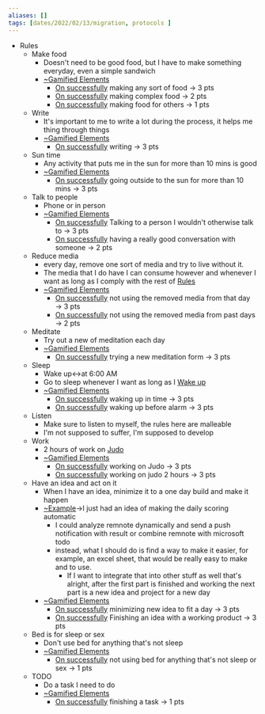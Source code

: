 ```yaml
---
aliases: []
tags: [dates/2022/02/13/migration, protocols ]
---
```

-   Rules
    -   Make food
        -   Doesn't need to be good food, but I have to make something everyday, even a simple sandwich
        -   [~Gamified Elements](https://www.remnote.io/doc/C9ZKEzt37M4iB9bDp)
            -   [On successfully](https://www.remnote.io/doc/WJFKNQ697cxQaBndJ) making any sort of food → 3 pts
            -   [On successfully](https://www.remnote.io/doc/WJFKNQ697cxQaBndJ) making complex food → 2 pts
            -   [On successfully](https://www.remnote.io/doc/WJFKNQ697cxQaBndJ) making food for others → 1 pts
    -   Write
        -   It's important to me to write a lot during the process, it helps me thing through things
        -   [~Gamified Elements](https://www.remnote.io/doc/C9ZKEzt37M4iB9bDp)
            -   [On successfully](https://www.remnote.io/doc/WJFKNQ697cxQaBndJ) writing → 3 pts
    -   Sun time
        -   Any activity that puts me in the sun for more than 10 mins is good
        -   [~Gamified Elements](https://www.remnote.io/doc/C9ZKEzt37M4iB9bDp)
            -   [On successfully](https://www.remnote.io/doc/WJFKNQ697cxQaBndJ) going outside to the sun for more than 10 mins → 3 pts
    -   Talk to people
        -   Phone or in person
        -   [~Gamified Elements](https://www.remnote.io/doc/C9ZKEzt37M4iB9bDp)
            -   [On successfully](https://www.remnote.io/doc/WJFKNQ697cxQaBndJ) Talking to a person I wouldn't otherwise talk to → 3 pts
            -   [On successfully](https://www.remnote.io/doc/WJFKNQ697cxQaBndJ) having a really good conversation with someone → 2 pts
    -   Reduce media
        -   every day, remove one sort of media and try to live without it.
        -   The media that I do have I can consume however and whenever I want as long as I comply with the rest of [Rules](https://www.remnote.io/doc/6anisxFrrC4h4zSMq)
        -   [~Gamified Elements](https://www.remnote.io/doc/C9ZKEzt37M4iB9bDp)
            -   [On successfully](https://www.remnote.io/doc/WJFKNQ697cxQaBndJ) not using the removed media from that day → 3 pts
            -   [On successfully](https://www.remnote.io/doc/WJFKNQ697cxQaBndJ) not using the removed media from past days → 2 pts
    -   Meditate
        -   Try out a new of meditation each day
        -   [~Gamified Elements](https://www.remnote.io/doc/C9ZKEzt37M4iB9bDp)
            -   [On successfully](https://www.remnote.io/doc/WJFKNQ697cxQaBndJ) trying a new meditation form → 3 pts
    -   Sleep
        -   Wake up↔at 6:00 AM
        -   Go to sleep whenever I want as long as I [Wake up](https://www.remnote.io/doc/B5ihT6ZADyCkziujE)
        -   [~Gamified Elements](https://www.remnote.io/doc/C9ZKEzt37M4iB9bDp)
            -   [On successfully](https://www.remnote.io/doc/WJFKNQ697cxQaBndJ) waking up in time → 3 pts
            -   [On successfully](https://www.remnote.io/doc/WJFKNQ697cxQaBndJ) waking up before alarm → 3 pts
    -   Listen
        -   Make sure to listen to myself, the rules here are malleable
        -   I'm not supposed to suffer, I'm supposed to develop
    -   Work
        -   2 hours of work on [Judo](https://www.remnote.io/doc/tBPCxbyJHn59BQQQM)
        -   [~Gamified Elements](https://www.remnote.io/doc/C9ZKEzt37M4iB9bDp)
            -   [On successfully](https://www.remnote.io/doc/WJFKNQ697cxQaBndJ) working on Judo → 3 pts
            -   [On successfully](https://www.remnote.io/doc/WJFKNQ697cxQaBndJ) working on judo 2 hours → 3 pts
    -   Have an idea and act on it
        -   When I have an idea, minimize it to a one day build and make it happen
        -   [~Example](https://www.remnote.io/doc/kHgk4XK3y2HDLQaWv)→I just had an idea of making the daily scoring automatic
            -   I could analyze remnote dynamically and send a push notification with result or combine remnote with microsoft todo
            -   instead, what I should do is find a way to make it easier, for example, an excel sheet, that would be really easy to make and to use.
                -   If I want to integrate that into other stuff as well that's alright, after the first part is finished and working the next part is a new idea and project for a new day
        -   [~Gamified Elements](https://www.remnote.io/doc/C9ZKEzt37M4iB9bDp)
            -   [On successfully](https://www.remnote.io/doc/WJFKNQ697cxQaBndJ) minimizing new idea to fit a day → 3 pts
            -   [On successfully](https://www.remnote.io/doc/WJFKNQ697cxQaBndJ) Finishing an idea with a working product → 3 pts
    -   Bed is for sleep or sex
        -   Don't use bed for anything that's not sleep
        -   [~Gamified Elements](https://www.remnote.io/doc/C9ZKEzt37M4iB9bDp)
            -   [On successfully](https://www.remnote.io/doc/WJFKNQ697cxQaBndJ) not using bed for anything that's not sleep or sex → 1 pts
    -   TODO
        -   Do a task I need to do
        -   [~Gamified Elements](https://www.remnote.io/doc/C9ZKEzt37M4iB9bDp)
            -   [On successfully](https://www.remnote.io/doc/WJFKNQ697cxQaBndJ) finishing a task → 1 pts